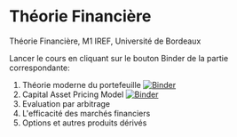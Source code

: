 # Théorie Financière
Théorie Financière, M1 IREF, Université de Bordeaux

Lancer le cours en cliquant sur le bouton Binder de la partie correspondante:

1. Théorie moderne du portefeuille [![Binder](https://mybinder.org/badge.svg)](https://mybinder.org/v2/gh/nicolasmauhe/theorie_financiere/master?filepath=Partie_1.ipynb)
2. Capital Asset Pricing Model [![Binder](https://mybinder.org/badge.svg)](https://mybinder.org/v2/gh/nicolasmauhe/theorie_financiere/master?filepath=Partie_2.ipynb)
3. Evaluation par arbitrage
4. L'efficacité des marchés financiers
5. Options et autres produits dérivés
